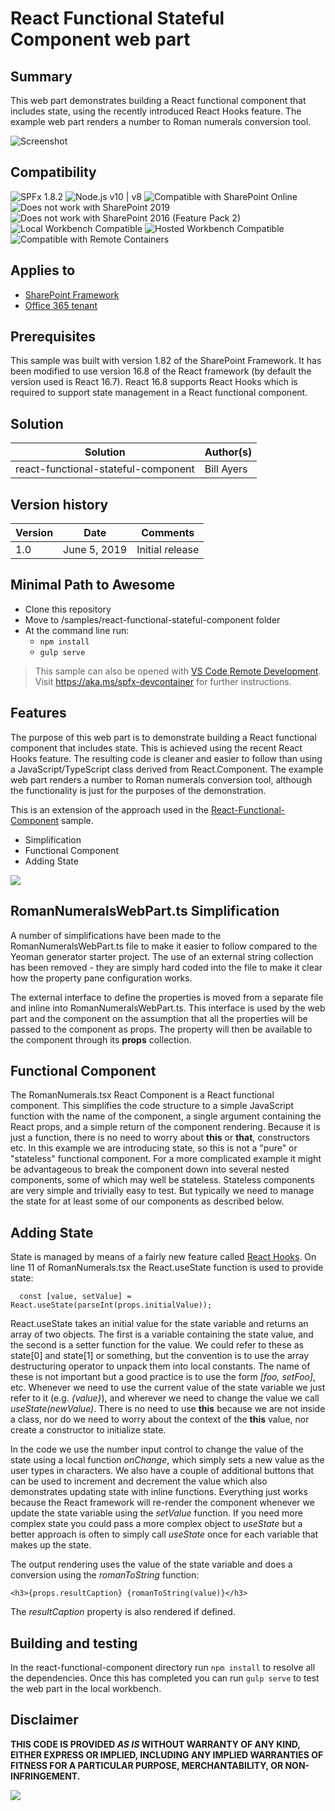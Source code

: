 # React Functional Stateful Component web part

## Summary

This web part demonstrates building a React functional component that includes state, using the recently introduced React Hooks feature. The example web part renders a number to Roman numerals conversion tool.

![Screenshot](Screenshot.png "Screenshot - Roman Numerals web part")


## Compatibility

![SPFx 1.8.2](https://img.shields.io/badge/SPFx-1.8.2-green.svg) 
![Node.js v10 | v8](https://img.shields.io/badge/Node.js-v10%20%7C%20v8-green.svg) 
![Compatible with SharePoint Online](https://img.shields.io/badge/SharePoint%20Online-Compatible-green.svg)
![Does not work with SharePoint 2019](https://img.shields.io/badge/SharePoint%20Server%202019-Incompatible-red.svg)
![Does not work with SharePoint 2016 (Feature Pack 2)](https://img.shields.io/badge/SharePoint%20Server%202016%20(Feature%20Pack%202)-Incompatible-red.svg "SharePoint Server 2016 Feature Pack 2 requires SPFx 1.1")
![Local Workbench Compatible](https://img.shields.io/badge/Local%20Workbench-Compatible-green.svg)
![Hosted Workbench Compatible](https://img.shields.io/badge/Hosted%20Workbench-Compatible-green.svg)
![Compatible with Remote Containers](https://img.shields.io/badge/Remote%20Containers-Compatible-green.svg)

## Applies to

* [SharePoint Framework](https://docs.microsoft.com/sharepoint/dev/spfx/sharepoint-framework-overview)
* [Office 365 tenant](https://docs.microsoft.com/sharepoint/dev/spfx/set-up-your-development-environment)

## Prerequisites

This sample was built with version 1.82 of the SharePoint Framework. It has been modified to use version 16.8 of the React framework (by default the version used is React 16.7). React 16.8 supports React Hooks which is required to support state management in a React functional component.

## Solution

Solution|Author(s)
--------|---------
react-functional-stateful-component | Bill Ayers

## Version history

Version|Date|Comments
-------|----|--------
1.0|June 5, 2019|Initial release


## Minimal Path to Awesome

* Clone this repository
* Move to /samples/react-functional-stateful-component folder
* At the command line run:
  * `npm install`
  * `gulp serve`

>  This sample can also be opened with [VS Code Remote Development](https://code.visualstudio.com/docs/remote/remote-overview). Visit https://aka.ms/spfx-devcontainer for further instructions.

## Features

The purpose of this web part is to demonstrate building a React functional component that includes state. This is achieved using the recent React Hooks feature. The resulting code is cleaner and easier to follow than using a JavaScript/TypeScript class derived from React.Component. The example web part renders a number to Roman numerals conversion tool, although the functionality is just for the purposes of the demonstration.

This is an extension of the approach used in the [React-Functional-Component](https://github.com/pnp/sp-dev-fx-webparts/tree/main/samples/react-functional-component) sample.

* Simplification
* Functional Component
* Adding State

<img src="https://pnptelemetry.azurewebsites.net/sp-dev-fx-webparts/samples/react-functional-stateful-component" />

## RomanNumeralsWebPart.ts Simplification

A number of simplifications have been made to the RomanNumeralsWebPart.ts file to make it easier to follow compared to the Yeoman generator starter project. The use of an external string collection has been removed - they are simply hard coded into the file to make it clear how the property pane configuration works.

The external interface to define the properties is moved from a separate file and inline into RomanNumeralsWebPart.ts. This interface is used by the web part and the component on the assumption that all the properties will be passed to the component as props. The property will then be available to the component through its **props** collection.

## Functional Component

The RomanNumerals.tsx React Component is a React functional component. This simplifies the code structure to a simple JavaScript function with the name of the component, a single argument containing the React props, and a simple return of the component rendering. Because it is just a function, there is no need to worry about **this** or **that**, constructors etc. In this example we are introducing state, so this is not a "pure" or "stateless" functional component. For a more complicated example it might be advantageous to break the component down into several nested components, some of which may well be stateless. Stateless components are very simple and trivially easy to test. But typically we need to manage the state for at least some of our components as described below.

## Adding State

State is managed by means of a fairly new feature called [React Hooks](https://reactjs.org/docs/hooks-intro.html). On line 11 of RomanNumerals.tsx the React.useState function is used to provide state:

```
  const [value, setValue] = React.useState(parseInt(props.initialValue));
```
React.useState takes an initial value for the state variable and returns an array of two objects. The first is a variable containing the state value, and the second is a setter function for the value. We could refer to these as state[0] and state[1] or something, but the convention is to use the array destructuring operator to unpack them into local constants. The name of these is not important but a good practice is to use the form *[foo, setFoo]*, etc. Whenever we need to use the current value of the state variable we just refer to it (e.g. *{value}*), and wherever we need to change the value we call *useState(newValue)*. There is no need to use **this** because we are not inside a class, nor do we need to worry about the context of the **this** value, nor create a constructor to initialize state.

In the code we use the number input control to change the value of the state using a local function *onChange*, which simply sets a new value as the user types in characters. We also have a couple of additional buttons that can be used to increment and decrement the value which also demonstrates updating state with inline functions. Everything just works because the React framework will re-render the component whenever we update the state variable using the *setValue* function. If you need more complex state you could pass a more complex object to *useState* but a better approach is often to simply call *useState* once for each variable that makes up the state.

The output rendering uses the value of the state variable and does a conversion using the *romanToString* function:

```
<h3>{props.resultCaption} {romanToString(value)}</h3>
```
The *resultCaption* property is also rendered if defined.

## Building and testing

In the react-functional-component directory run `npm install` to resolve all the dependencies. Once this has completed you can run `gulp serve` to test the web part in the local workbench.



## Disclaimer

**THIS CODE IS PROVIDED *AS IS* WITHOUT WARRANTY OF ANY KIND, EITHER EXPRESS OR IMPLIED, INCLUDING ANY IMPLIED WARRANTIES OF FITNESS FOR A PARTICULAR PURPOSE, MERCHANTABILITY, OR NON-INFRINGEMENT.**


<img src="https://pnptelemetry.azurewebsites.net/sp-dev-fx-webparts/samples/react-functional-stateful-component" />
